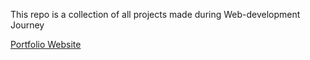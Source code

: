 This repo is a collection of all  projects made during Web-development Journey

[Portfolio Website](https://aditya-jasrotia.netlify.app/)

